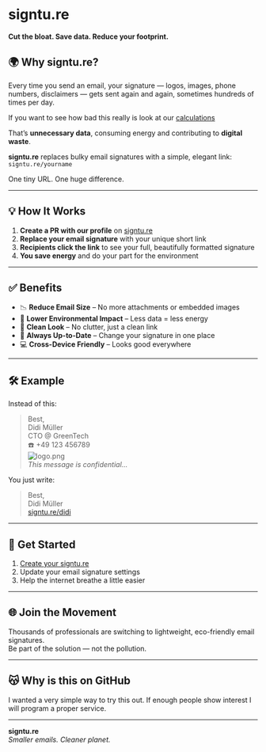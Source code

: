 # signtu.re

**Cut the bloat. Save data. Reduce your footprint.**

## 🌍 Why signtu.re?

Every time you send an email, your signature — logos, images, phone numbers, disclaimers — gets sent again and again, sometimes hundreds of times per day. 

If you want to see how bad this really is look at our [calculations](/impact)

That’s **unnecessary data**, consuming energy and contributing to **digital waste**.

**signtu.re** replaces bulky email signatures with a simple, elegant link:  
`signtu.re/yourname`

One tiny URL. One huge difference.

---

## 💡 How It Works

1. **Create a PR with our profile** on [signtu.re](https://github.com/ribalba/signtu.re/pulls)
2. **Replace your email signature** with your unique short link  
3. **Recipients click the link** to see your full, beautifully formatted signature  
4. **You save energy** and do your part for the environment

---

## ✅ Benefits

- 📉 **Reduce Email Size** – No more attachments or embedded images  
- 🌱 **Lower Environmental Impact** – Less data = less energy  
- 🧼 **Clean Look** – No clutter, just a clean link  
- 🔁 **Always Up-to-Date** – Change your signature in one place  
- 💻 **Cross-Device Friendly** – Looks good everywhere

---

## 🛠️ Example

Instead of this:

>  
> Best,  
> Didi Müller  
> CTO @ GreenTech  
> ☎️ +49 123 456789  
> ![logo.png](logo.png)  
> _This message is confidential..._

You just write:

>  
> Best,  
> Didi Müller  
> [signtu.re/didi](https://signtu.re/didi)

---

## 🚀 Get Started

1. [Create your signtu.re](https://github.com/ribalba/signtu.re/pulls)  
2. Update your email signature settings  
3. Help the internet breathe a little easier

---

## 🌐 Join the Movement

Thousands of professionals are switching to lightweight, eco-friendly email signatures.  
Be part of the solution — not the pollution.

---

## 😽 Why is this on GitHub

I wanted a very simple way to try this out. If enough people show interest I will program a proper service. 

---

**signtu.re**  
*Smaller emails. Cleaner planet.*
